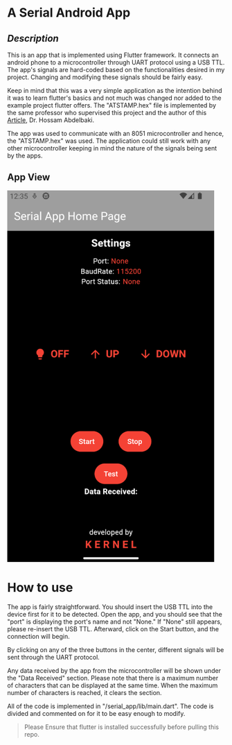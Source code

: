 # A Serial Android App
## _Description_
This is an app that is implemented using Flutter framework. It connects an android phone to a microcontroller through UART protocol using a USB TTL. The app's signals are hard-coded based on the functionalities desired in my project. Changing and modifying these signals should be fairly easy.

Keep in mind that this was a very simple application as the intention behind it was to learn flutter's basics and not much was changed nor added to the example project flutter offers. The "ATSTAMP.hex" file is implemented by the same professor who supervised this project and the author of this [Article](https://circuitcellar.com/research-design-hub/mcu-based-ic-links-usb-to-legacy-pc-i-o/), Dr. Hossam Abdelbaki.

The app was used to communicate with an 8051 microcontroller and hence, the "ATSTAMP.hex" was used. The application could still work with any other microcontroller keeping in mind the nature of the signals being sent by the apps. 

## App View
![Image](./Resources/App_View.png)

# How to use
The app is fairly straightforward. You should insert the USB TTL into the device first for it to be detected. Open the app, and you should see that the "port" is displaying the port's name and not "None." If "None" still appears, please re-insert the USB TTL. Afterward, click on the Start button, and the connection will begin.

By clicking on any of the three buttons in the center, different signals will be sent through the UART protocol.

Any data received by the app from the microcontroller will be shown under the "Data Received" section. Please note that there is a maximum number of characters that can be displayed at the same time. When the maximum number of characters is reached, it clears the section.

All of the code is implemented in "/serial_app/lib/main.dart". The code is divided and commented on for it to be easy enough to modify.

> Please Ensure that flutter is installed successfully before pulling this repo.

